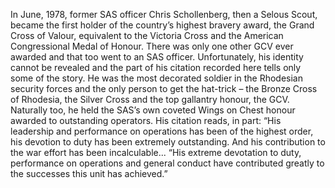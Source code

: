 In June, 1978, former SAS officer Chris Schollenberg, then a Selous Scout, became the first holder of the country’s highest bravery award, the Grand Cross of  Valour, equivalent to the Victoria Cross and the American Congressional Medal of Honour.
There was only one other GCV ever awarded and that too went to an SAS officer.
Unfortunately, his identity cannot be revealed and the part of his citation recorded here tells only some of the story.
He was the most decorated soldier in the Rhodesian security forces and the only person to get the hat-trick – the Bronze Cross of Rhodesia, the Silver Cross and the top gallantry honour, the GCV. Naturally too, he held the SAS’s own coveted Wings on Chest honour awarded to outstanding operators.
His citation reads, in part: “His leadership and performance on operations has been of the highest order, his devotion to duty has been extremely outstanding. And his contribution to the war effort has been incalculable...
“His extreme devotation to duty, performance on operations and general conduct have contributed greatly to the successes this unit has achieved.”
